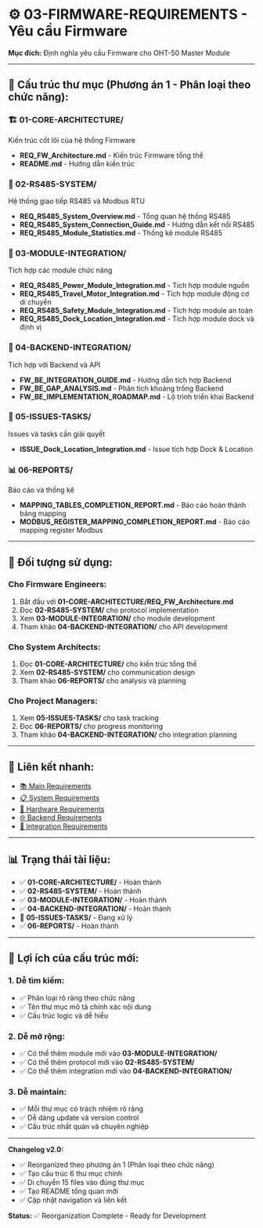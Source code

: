 # ⚙️ 03-FIRMWARE-REQUIREMENTS - Yêu cầu Firmware

**Mục đích:** Định nghĩa yêu cầu Firmware cho OHT-50 Master Module

---

## 📁 **Cấu trúc thư mục (Phương án 1 - Phân loại theo chức năng):**

### **🏗️ 01-CORE-ARCHITECTURE/**
Kiến trúc cốt lõi của hệ thống Firmware
- **REQ_FW_Architecture.md** - Kiến trúc Firmware tổng thể
- **README.md** - Hướng dẫn kiến trúc

### **📡 02-RS485-SYSTEM/**
Hệ thống giao tiếp RS485 và Modbus RTU
- **REQ_RS485_System_Overview.md** - Tổng quan hệ thống RS485
- **REQ_RS485_System_Connection_Guide.md** - Hướng dẫn kết nối RS485
- **REQ_RS485_Module_Statistics.md** - Thống kê module RS485

### **🔧 03-MODULE-INTEGRATION/**
Tích hợp các module chức năng
- **REQ_RS485_Power_Module_Integration.md** - Tích hợp module nguồn
- **REQ_RS485_Travel_Motor_Integration.md** - Tích hợp module động cơ di chuyển
- **REQ_RS485_Safety_Module_Integration.md** - Tích hợp module an toàn
- **REQ_RS485_Dock_Location_Integration.md** - Tích hợp module dock và định vị

### **🔗 04-BACKEND-INTEGRATION/**
Tích hợp với Backend và API
- **FW_BE_INTEGRATION_GUIDE.md** - Hướng dẫn tích hợp Backend
- **FW_BE_GAP_ANALYSIS.md** - Phân tích khoảng trống Backend
- **FW_BE_IMPLEMENTATION_ROADMAP.md** - Lộ trình triển khai Backend

### **🚨 05-ISSUES-TASKS/**
Issues và tasks cần giải quyết
- **ISSUE_Dock_Location_Integration.md** - Issue tích hợp Dock & Location

### **📊 06-REPORTS/**
Báo cáo và thống kê
- **MAPPING_TABLES_COMPLETION_REPORT.md** - Báo cáo hoàn thành bảng mapping
- **MODBUS_REGISTER_MAPPING_COMPLETION_REPORT.md** - Báo cáo mapping register Modbus

---

## 🎯 **Đối tượng sử dụng:**

### **Cho Firmware Engineers:**
1. Bắt đầu với **01-CORE-ARCHITECTURE/REQ_FW_Architecture.md**
2. Đọc **02-RS485-SYSTEM/** cho protocol implementation
3. Xem **03-MODULE-INTEGRATION/** cho module development
4. Tham khảo **04-BACKEND-INTEGRATION/** cho API development

### **Cho System Architects:**
1. Đọc **01-CORE-ARCHITECTURE/** cho kiến trúc tổng thể
2. Xem **02-RS485-SYSTEM/** cho communication design
3. Tham khảo **06-REPORTS/** cho analysis và planning

### **Cho Project Managers:**
1. Xem **05-ISSUES-TASKS/** cho task tracking
2. Đọc **06-REPORTS/** cho progress monitoring
3. Tham khảo **04-BACKEND-INTEGRATION/** cho integration planning

---

## 🔗 **Liên kết nhanh:**
- [📚 Main Requirements](../INDEX.md)
- [📋 System Requirements](../01-SYSTEM-REQUIREMENTS/)
- [🔧 Hardware Requirements](../02-HARDWARE-REQUIREMENTS/)
- [🌐 Backend Requirements](../04-BACKEND-REQUIREMENTS/)
- [🔗 Integration Requirements](../06-INTEGRATION-REQUIREMENTS/)

---

## 📊 **Trạng thái tài liệu:**
- ✅ **01-CORE-ARCHITECTURE/** - Hoàn thành
- ✅ **02-RS485-SYSTEM/** - Hoàn thành
- ✅ **03-MODULE-INTEGRATION/** - Hoàn thành
- ✅ **04-BACKEND-INTEGRATION/** - Hoàn thành
- 🔄 **05-ISSUES-TASKS/** - Đang xử lý
- ✅ **06-REPORTS/** - Hoàn thành

---

## 🚀 **Lợi ích của cấu trúc mới:**

### **1. Dễ tìm kiếm:**
- ✅ Phân loại rõ ràng theo chức năng
- ✅ Tên thư mục mô tả chính xác nội dung
- ✅ Cấu trúc logic và dễ hiểu

### **2. Dễ mở rộng:**
- ✅ Có thể thêm module mới vào **03-MODULE-INTEGRATION/**
- ✅ Có thể thêm protocol mới vào **02-RS485-SYSTEM/**
- ✅ Có thể thêm integration mới vào **04-BACKEND-INTEGRATION/**

### **3. Dễ maintain:**
- ✅ Mỗi thư mục có trách nhiệm rõ ràng
- ✅ Dễ dàng update và version control
- ✅ Cấu trúc nhất quán và chuyên nghiệp

---

**Changelog v2.0:**
- ✅ Reorganized theo phương án 1 (Phân loại theo chức năng)
- ✅ Tạo cấu trúc 6 thư mục chính
- ✅ Di chuyển 15 files vào đúng thư mục
- ✅ Tạo README tổng quan mới
- ✅ Cập nhật navigation và liên kết

**Status:** ✅ Reorganization Complete - Ready for Development
